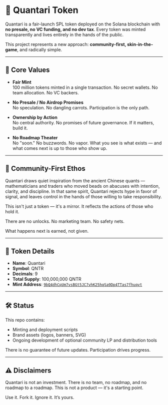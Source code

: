 # 🧠 Quantari Token

Quantari is a fair-launch SPL token deployed on the Solana blockchain with **no presale, no VC funding, and no dev tax**. Every token was minted transparently and lives entirely in the hands of the public.

This project represents a new approach: **community-first, skin-in-the-game**, and radically simple.

---

## 🔑 Core Values

- **Fair Mint**  
  100 million tokens minted in a single transaction. No secret wallets. No team allocation. No VC backers.

- **No Presale / No Airdrop Promises**  
  No speculation. No dangling carrots. Participation is the only path.

- **Ownership by Action**  
  No central authority. No promises of future governance. If it matters, build it.

- **No Roadmap Theater**  
  No "soon." No buzzwords. No vapor. What you see is what exists — and what comes next is up to those who show up.

---

## 🧭 Community-First Ethos

Quantari draws quiet inspiration from the ancient Chinese quants — mathematicians and traders who moved beads on abacuses with intention, clarity, and discipline. In that same spirit, Quantari rejects hype in favor of signal, and leaves control in the hands of those willing to take responsibility.

This isn't just a token — it's a mirror. It reflects the actions of those who hold it.

There are no unlocks. No marketing team. No safety nets.

What happens next is earned, not given.

---

## 🧬 Token Details

- **Name**: Quantari
- **Symbol**: QNTR
- **Decimals**: 9
- **Total Supply**: 100,000,000 QNTR
- **Mint Address**: [`9bQ4dhCpUm7vsBGt5JC7vhK25hqSa9Dp4TTas7fhuqvt`](https://solscan.io/token/9bQ4dhCpUm7vsBGt5JC7vhK25hqSa9Dp4TTas7fhuqvt)

---

## 🛠️ Status

This repo contains:

- Minting and deployment scripts
- Brand assets (logos, banners, SVG)
- Ongoing development of optional community LP and distribution tools

There is no guarantee of future updates. Participation drives progress.

---

## ⚠️ Disclaimers

Quantari is not an investment. There is no team, no roadmap, and no roadmap to a roadmap. This is not a product — it's a starting point.

Use it. Fork it. Ignore it. It’s yours.